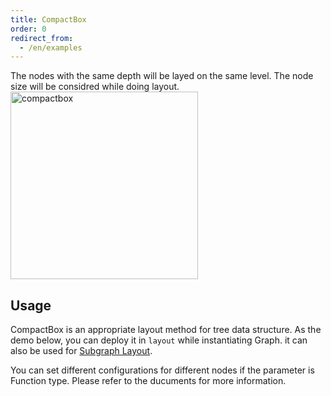 ```yaml
---
title: CompactBox
order: 0
redirect_from:
  - /en/examples
---
```


The nodes with the same depth will be layed on the same level. The node size will be considred while doing layout.
<br />
<img src='https://cdn.nlark.com/yuque/0/2019/png/174835/1551166323476-178c0e50-0999-4b07-ab72-a61f779cce28.png#align=left&display=inline&height=166&name=compact-box.png&originHeight=687&originWidth=1916&search=&size=53500&status=done&width=464' alt='compactbox' width='300'/>

## Usage
CompactBox is an appropriate layout method for tree data structure. As the demo below, you can deploy it in `layout` while instantiating Graph. it can also be used for [Subgraph Layout](https://www.yuque.com/antv/g6/qopkkg#eYZc6).

You can set different configurations for different nodes if the parameter is Function type. Please refer to the ducuments for more information.

